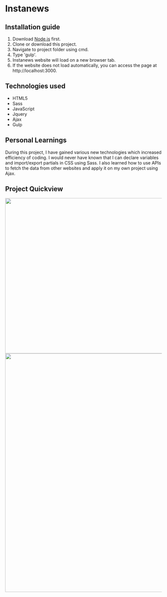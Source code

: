 # Instanews

## Installation guide
1. Download [Node.js](https://nodejs.org/dist/v10.16.0/node-v10.16.0-x64.msi) first.
2. Clone or download this project.
3. Navigate to project folder using cmd.
4. Type 'gulp'.
5. Instanews website will load on a new browser tab.
6. If the website does not load automatically, you can access the page at http://localhost:3000.

## Technologies used
* HTML5
* Sass
* JavaScript
* Jquery
* Ajax
* Gulp

## Personal Learnings
During this project, I have gained various new technologies which increased efficiency of coding.
I would never have known that I can declare variables and import/export partials in CSS using Sass.
I also learned how to use APIs to fetch the data from other websites and apply it on my own project using Ajax.

## Project Quickview
<img src="https://user-images.githubusercontent.com/47882131/59630139-7672c400-90f9-11e9-8044-3fedeb2a7000.png" width="1024px" height="500px">
<img src="https://user-images.githubusercontent.com/47882131/59629961-f2b8d780-90f8-11e9-9c45-357e5e57dcac.png" width="1024px" height="768px">
